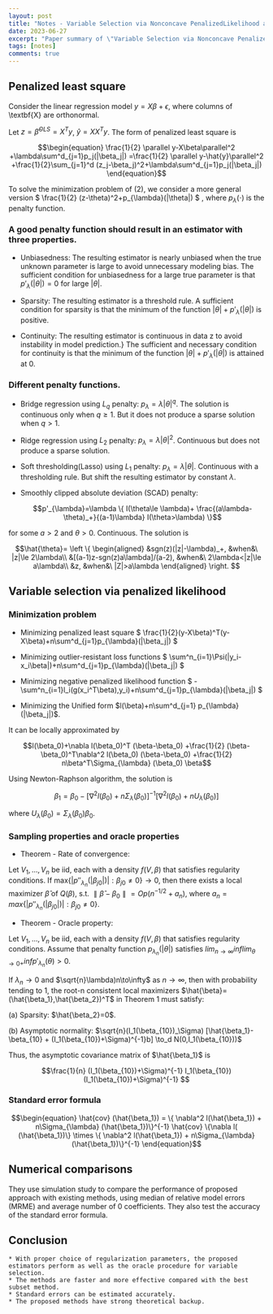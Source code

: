 ```yaml
---
layout: post
title: "Notes - Variable Selection via Nonconcave PenalizedLikelihood and its Oracle Properties"
date: 2023-06-27
excerpt: "Paper summary of \"Variable Selection via Nonconcave PenalizedLikelihood and its Oracle Properties\"."
tags: [notes]
comments: true
---
```


## Penalized least square

Consider the linear regression model $y=X\beta+\epsilon$, where columns of \textbf{X} are orthonormal.

Let $z=\hat{\beta}^{OLS}=X^T y$, $\hat{y}=XX^Ty$. The form of penalized least square is

$$\begin{equation}
\frac{1}{2} \parallel y-X\beta\parallel^2 +\lambda\sum^d_{j=1}p_j(|\beta_j|)
=\frac{1}{2} \parallel y-\hat{y}\parallel^2 +\frac{1}{2}\sum_{j=1}^d (z_j-\beta_j)^2+\lambda\sum^d_{j=1}p_j(|\beta_j|)
  \end{equation}$$


To solve the minimization problem of (2), we consider a more general version
$
    \frac{1}{2} (z-\theta)^2+p_{\lambda}(|\theta|)
$
, where $p_{\lambda}(\cdot)$ is the penalty function.


### A good penalty function should result in an estimator with three properties.

* Unbiasedness: The resulting estimator is nearly unbiased when the true unknown parameter is large to avoid unnecessary modeling bias.
The sufficient condition for unbiasedness for a large true parameter is that $p'_{\lambda}(|\theta|)=0$ for large $|\theta|$.

* Sparsity: The resulting estimator is a threshold rule.
A sufficient condition for sparsity is that the minimum of the function $|\theta|+p'_{\lambda}(|\theta|)$ is positive.

* Continuity: The resulting estimator is continuous in data
z to avoid instability in model prediction.}
The sufficient and necessary condition for continuity is that the minimum of the function $|\theta|+p'_{\lambda}(|\theta|)$ is attained at 0.

### Different penalty functions.

* Bridge regression using $L_q$ penalty: $p_{\lambda}=\lambda|\theta|^q$. The solution is continuous only when $q\ge1$. But it does not produce a sparse solution when $q>1$.
* Ridge regression using $L_2$ penalty: $p_{\lambda}=\lambda|\theta|^2$. Continuous but does not produce a sparse solution.
* Soft thresholding(Lasso) using $L_1$ penalty: $p_{\lambda}=\lambda|\theta|$. Continuous with a thresholding rule. But shift the resulting estimator by constant $\lambda$.
* Smoothly clipped absolute deviation (SCAD) penalty:

  $$p'_{\lambda}=\lambda \{ I(\theta\le \lambda)+ \frac{(a\lambda-\theta)_+}{(a-1)\lambda} I(\theta>\lambda) \}$$

for some $a>2$ and $\theta>0$. Continuous. The solution is

$$\hat{\theta}=
\left \{ 
\begin{aligned}
    &sgn(z)(|z|-\lambda)_+, &when&\ |z|\le 2\lambda\\
    &[(a-1)z-sgn(z)a\lambda]/(a-2), &when&\ 2\lambda<|z|\le a\lambda\\
    &z, &when&\ |Z|>a\lambda
\end{aligned}
\right. $$


## Variable selection via penalized likelihood

### Minimization problem
  
* Minimizing penalized least square
$
\frac{1}{2}(y-X\beta)^T(y-X\beta)+n\sum^d_{j=1}p_{\lambda}(|\beta_j|)
$

* Minimizing outlier-resistant loss functions
$
\sum^n_{i=1}\Psi(|y_i-x_i\beta|)+n\sum^d_{j=1}p_{\lambda}(|\beta_j|)
$

* Minimizing negative penalized likelihood function
$
-\sum^n_{i=1}l_i(g(x_i^T\beta),y_i)+n\sum^d_{j=1}p_{\lambda}(|\beta_j|)
$

* Minimizing the Unified form $l(\beta)+n\sum^d_{j=1} p_{\lambda}(|\beta_j|)$.
  
It can be locally approximated by
  
$$l(\beta_0)+\nabla l(\beta_0)^T (\beta-\beta_0) +\frac{1}{2} (\beta-\beta_0)^T\nabla^2 l(\beta_0) (\beta-\beta_0) +\frac{1}{2} n\beta^T\Sigma_{\lambda} (\beta_0) \beta$$

Using Newton-Raphson algorithm, the solution is 
  
$$\beta_1=\beta_0-[\nabla^2 l(\beta_0)+n\Sigma_{\lambda} (\beta_0)]^{-1}[\nabla^2 l(\beta_0)+nU_{\lambda} (\beta_0)]$$
  
where $U_{\lambda}(\beta_0)=\Sigma_{\lambda}(\beta_0)\beta_0$.


### Sampling properties and oracle properties
  
* Theorem - Rate of convergence:
  
Let $V_1, ..., V_n$ be iid, each with a density $f(V,\beta)$ that satisfies regularity conditions. If max$\{ |p''_{\lambda_n}(|\beta_{j0}|)| : \beta_{j0}\ne 0 \} \to 0$, then there exists a local maximizer $\hat{\beta}$ of $Q(\beta)$, s.t. $\parallel \hat{\beta}-\beta_0 \parallel =Op(n^{-1/2}+a_n)$, where $a_n= max\{ |p''_{\lambda_n}(|\beta_{j0}|)| : \beta_{j0}\ne 0 \}$.


* Theorem - Oracle property:
  
Let $V_1, ..., V_n$ be iid, each with a density $f(V,\beta)$ that satisfies regularity conditions. Assume that penalty function $p_{\lambda_n}(|\theta|)$ satisfies 
$lim_{n\to\infty} inf lim_{\theta\to 0+}inf p'_{\lambda_n}(\theta)>0$.

If $\lambda_n\to0$ and $\sqrt{n}\lambda)n\to\infty$ as $n\to \infty$, then with probability tending to 1, the root-n consistent local maximizers $\hat{\beta}=(\hat{\beta_1},\hat{\beta_2})^T$ in Theorem 1 must satisfy:

(a) Sparsity: $\hat{\beta_2}=0$.

(b) Asymptotic normality: $\sqrt{n}(I_1(\beta_{10})_\Sigma) [\hat{\beta_1}-\beta_{10} + (I_1(\beta_{10})+\Sigma)^{-1}b] \to_d N(0,I_1(\beta_{10}))$


Thus, the asymptotic covariance matrix of $\hat{\beta_1}$ is

$$\frac{1}{n} (I_1(\beta_{10})+\Sigma)^{-1} I_1(\beta_{10})(I_1(\beta_{10})+\Sigma)^{-1} $$


### Standard error formula

$$\begin{equation}
    \hat{cov} (\hat{\beta_1}) = \{ \nabla^2 l(\hat{\beta_1}) + n\Sigma_{\lambda} (\hat{\beta_1})\}^{-1}  \hat{cov} \{\nabla l( (\hat{\beta_1})\} \times  \{ \nabla^2 l(\hat{\beta_1}) + n\Sigma_{\lambda} (\hat{\beta_1})\}^{-1}
\end{equation}$$



## Numerical comparisons
They use simulation study to compare the performance of proposed approach with existing methods, using median of relative model errors (MRME) and average number of 0 coefficients. They also test the accuracy of the standard error formula.

## Conclusion

    * With proper choice of regularization parameters, the proposed estimators perform as well as the oracle procedure for variable selection.
    * The methods are faster and more effective compared with the best subset method.
    * Standard errors can be estimated accurately.
    * The proposed methods have strong theoretical backup.

